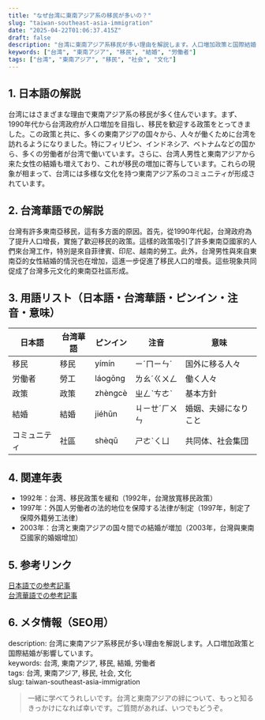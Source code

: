 ```yaml
---
title: "なぜ台湾に東南アジア系の移民が多いの？"
slug: "taiwan-southeast-asia-immigration"
date: "2025-04-22T01:06:37.415Z"
draft: false
description: "台湾に東南アジア系移民が多い理由を解説します。人口増加政策と国際結婚が影響しています。"
keywords: ["台湾", "東南アジア", "移民", "結婚", "労働者"]
tags: ["台湾", "東南アジア", "移民", "社会", "文化"]
---
```


## 1. 日本語の解説  
台湾にはさまざまな理由で東南アジア系の移民が多く住んでいます。まず、1990年代から台湾政府が人口増加を目指し、移民を歓迎する政策をとってきました。この政策と共に、多くの東南アジアの国々から、人々が働くために台湾を訪れるようになりました。特にフィリピン、インドネシア、ベトナムなどの国から、多くの労働者が台湾で働いています。さらに、台湾人男性と東南アジアから来た女性の結婚も増えており、これが移民の増加に寄与しています。これらの現象が相まって、台湾には多様な文化を持つ東南アジア系のコミュニティが形成されています。

## 2. 台湾華語での解説  
台灣有許多東南亞移民，這有多方面的原因。首先，從1990年代起，台灣政府為了提升人口增長，實施了歡迎移民的政策。這樣的政策吸引了許多東南亞國家的人們來台灣工作，特別是來自菲律賓、印尼、越南的勞工。此外，台灣男性與來自東南亞的女性結婚的情況也在增加，這進一步促進了移民人口的增長。這些現象共同促成了台灣多元文化的東南亞社區形成。

## 3. 用語リスト（日本語・台湾華語・ピンイン・注音・意味）  
| 日本語      | 台湾華語         | ピンイン       | 注音     | 意味               |
|-------------|------------------|----------------|----------|--------------------|
| 移民        | 移民             | yímín          | ㄧˊㄇㄧㄣˊ| 国外に移る人々      |
| 労働者      | 勞工             | láogōng        | ㄌㄠˊㄍㄨㄥ | 働く人々            |
| 政策        | 政策             | zhèngcè        | ㄓㄥˋㄘㄜˋ | 基本方針            |
| 結婚        | 結婚             | jiéhūn         | ㄐㄧㄝˊㄏㄨㄣ| 婚姻、夫婦になりこと |
| コミュニティ| 社區             | shèqū          | ㄕㄜˋㄑㄩ   | 共同体、社会集団    |

## 4. 関連年表  
- 1992年：台湾、移民政策を緩和（1992年，台灣放寬移民政策）
- 1997年：外国人労働者の法的地位を保障する法律が制定（1997年，制定了保障外籍勞工法律）
- 2003年：台湾と東南アジアの国々間での結婚が増加（2003年，台灣與東南亞國家的婚姻增加）

## 5. 参考リンク  
[日本語での参考記事](https://www.nippon.com/ja/news/yjj2021090300744/)  
[台湾華語での参考記事](https://www.cna.com.tw/news/aipl/202103310060.aspx)

## 6. メタ情報（SEO用）  
description: 台湾に東南アジア系移民が多い理由を解説します。人口増加政策と国際結婚が影響しています。  
keywords: 台湾, 東南アジア, 移民, 結婚, 労働者  
tags: 台湾, 東南アジア, 移民, 社会, 文化  
slug: taiwan-southeast-asia-immigration

> 一緒に学べてうれしいです。台湾と東南アジアの絆について、もっと知るきっかけになれば幸いです。ご質問があれば、いつでもどうぞ。